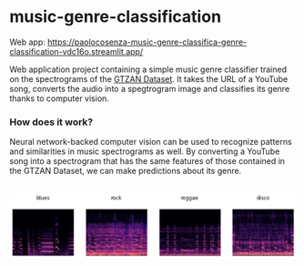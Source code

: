 # music-genre-classification

Web app: https://paolocosenza-music-genre-classifica-genre-classification-vdc16o.streamlit.app/

Web application project containing a simple music genre classifier trained on the spectrograms of the <a href=https://www.kaggle.com/datasets/andradaolteanu/gtzan-dataset-music-genre-classification> GTZAN Dataset</a>. It takes the URL of a YouTube song, converts the audio into a spegtrogram image and classifies its genre thanks to computer vision.

<h3>How does it work?</h3>
Neural network-backed computer vision can be used to recognize patterns and similarities in music spectrograms as well.
By converting a YouTube song into a spectrogram that has the same features of those contained in the GTZAN Dataset, we can make predictions about its genre.
<br />
<br />

![genres](images/genres.png)
